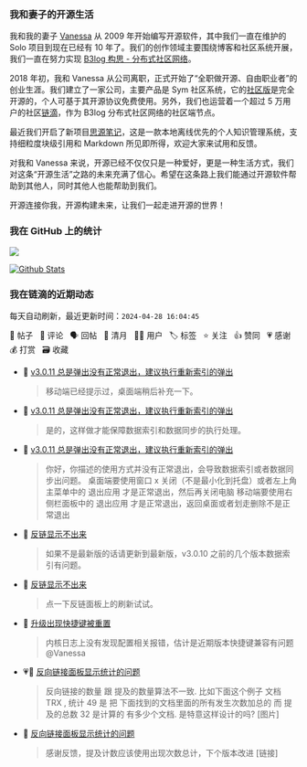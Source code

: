 ### 我和妻子的开源生活

我和我的妻子 [Vanessa](https://github.com/Vanessa219) 从 2009 年开始编写开源软件，其中我们一直在维护的 Solo 项目到现在已经有 10 年了。我们的创作领域主要围绕博客和社区系统开展，我们一直在努力实现 [B3log 构思 - 分布式社区网络](https://ld246.com/article/1546941897596)。

2018 年初，我和 Vanessa 从公司离职，正式开始了“全职做开源、自由职业者”的创业生涯。我们建立了一家公司，主要产品是 Sym 社区系统，它的[社区版](https://github.com/88250/symphony)是完全开源的，个人可基于其开源协议免费使用。另外，我们也运营着一个超过 5 万用户的社区[链滴](https://ld246.com)，作为 B3log 分布式社区网络的社区端节点。

最近我们开启了新项目[思源笔记](https://github.com/siyuan-note/siyuan)，这是一款本地离线优先的个人知识管理系统，支持细粒度块级引用和 Markdown 所见即所得，欢迎大家来试用和反馈。

对我和 Vanessa 来说，开源已经不仅仅只是一种爱好，更是一种生活方式，我们对这条“开源生活”之路的未来充满了信心。希望在这条路上我们能通过开源软件帮助到其他人，同时其他人也能帮助到我们。

开源连接你我，开源构建未来，让我们一起走进开源的世界！

### 我在 GitHub 上的统计

<a title="Hits" target="_blank" href="https://github.com/88250/88250"><img src="https://hits.b3log.org/88250/88250.svg"></a>

[![Github Stats](https://github-readme-stats.vercel.app/api?username=88250&theme=tokyonight&show_icons=true)](https://github.com/88250)

<!--events start -->

### 我在链滴的近期动态

每天自动刷新，最近更新时间：`2024-04-28 16:04:45`

📝 帖子 &nbsp; 💬 评论 &nbsp; 🗣 回帖 &nbsp; 🌙 清月 &nbsp; 👨‍💻 用户 &nbsp; 🏷️ 标签 &nbsp; ⭐️ 关注 &nbsp; 👍 赞同 &nbsp; 💗 感谢 &nbsp; 💰 打赏 &nbsp; 🗃 收藏

* 💬 [v3.0.11 总是弹出没有正常退出，建议执行重新索引的弹出](https://ld246.com/article/1714278454288/comment/1714284722649#comments)

  > 移动端已经提示过，桌面端稍后补充一下。
* 💬 [v3.0.11 总是弹出没有正常退出，建议执行重新索引的弹出](https://ld246.com/article/1714278454288/comment/1714284679908#comments)

  > 是的，这样做才能保障数据索引和数据同步的执行处理。
* 💬 [v3.0.11 总是弹出没有正常退出，建议执行重新索引的弹出](https://ld246.com/article/1714278454288/comment/1714279888678#comments)

  > 你好，你描述的使用方式并没有正常退出，会导致数据索引或者数据同步出问题。 桌面端要使用窗口 x 关闭（不是最小化到托盘）或者左上角主菜单中的 退出应用 才是正常退出，然后再关闭电脑 移动端要使用右侧栏面板中的 退出应用 才是正常退出，返回桌面或者划走删除不是正常退出
* 💬 [反链显示不出来](https://ld246.com/article/1714271860405/comment/1714274675334#comments)

  > 如果不是最新版的话请更新到最新版，v3.0.10 之前的几个版本数据索引有问题。
* 💬 [反链显示不出来](https://ld246.com/article/1714271860405/comment/1714272753005#comments)

  > 点一下反链面板上的刷新试试。
* 💬 [升级出现快捷键被重置](https://ld246.com/article/1714186711073/comment/1714271485413#comments)

  > 内核日志上没有发现配置相关报错，估计是近期版本快捷键兼容有问题 @Vanessa
* 💗📝 [反向链接面板显示统计的问题](https://ld246.com/article/1714230764331)

  > 反向链接的数量 跟 提及的数量算法不一致. 比如下面这个例子 文档 TRX , 统计 49 是 把 下面找到的文档里面的所有发生次数加总的 而 提及的总数 32 是计算的 有多少个文档. 是特意这样设计的吗? [图片]
* 💬 [反向链接面板显示统计的问题](https://ld246.com/article/1714230764331/comment/1714270936304#comments)

  > 感谢反馈，提及计数应该使用出现次数总计，下个版本改进 [链接]


<!--events end -->
